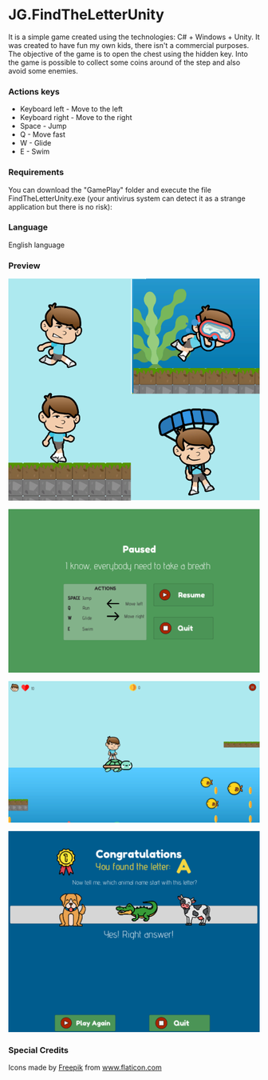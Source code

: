 # JG.FindTheLetterUnity
It is a simple game created using the technologies: C# + Windows + Unity. It was created to have fun my own kids, there isn't a commercial purposes.
The objective of the game is to open the chest using the hidden key. Into the game is possible to collect some coins around of the step and also avoid some enemies.

<h3>Actions keys</h3>
<ul>
<li>Keyboard left - Move to the left</li>
<li>Keyboard right - Move to the right</li>
<li>Space - Jump</li>
<li>Q - Move fast</li>
<li>W - Glide</li>
<li>E - Swim</li>
</ul>

<h3>Requirements</h3>
You can download the "GamePlay" folder and execute the file FindTheLetterUnity.exe (your antivirus system can detect it as a strange application but there is no risk):

<h3>Language</h3>
English language 

<h3>Preview</h3>
<p><img alt="actions" src="https://raw.githubusercontent.com/juninhograo/JG.FindTheLetterUnity/master/GamePlay/Preview/actions.png"></p>
<p><img alt="pause menu" src="https://raw.githubusercontent.com/juninhograo/JG.FindTheLetterUnity/master/GamePlay/Preview/pause-menu.png"></p>
<p><img alt="actions" src="https://raw.githubusercontent.com/juninhograo/JG.FindTheLetterUnity/master/GamePlay/Preview/step1.png"></p>
<p><img alt="actions" src="https://raw.githubusercontent.com/juninhograo/JG.FindTheLetterUnity/master/GamePlay/Preview/found-the-letter.png"></p>

<h3>Special Credits</h3>
<p>Icons made by <a href="https://www.flaticon.com/authors/freepik" title="Freepik">Freepik</a> from <a href="https://www.flaticon.com/" title="Flaticon"> www.flaticon.com</a></p>





